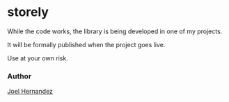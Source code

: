 # storely

While the code works, the library is being developed in one of my projects. 

It will be formally published when the project goes live.

Use at your own risk.

### Author
[Joel Hernandez](www.lifenautjoe.com)
